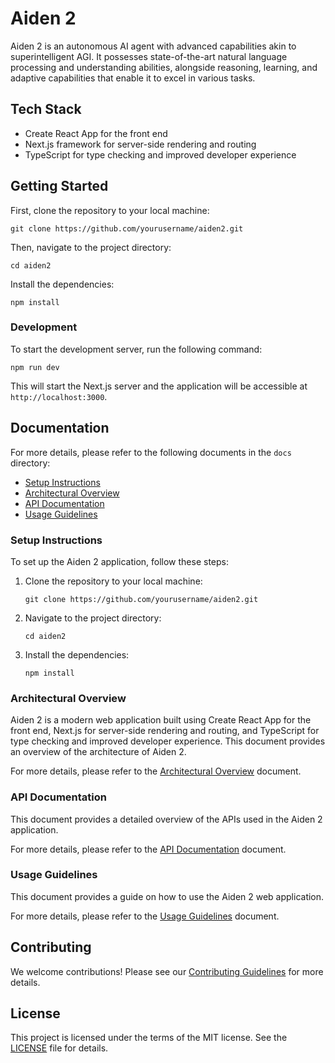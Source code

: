 # Aiden 2

Aiden 2 is an autonomous AI agent with advanced capabilities akin to superintelligent AGI. It possesses state-of-the-art natural language processing and understanding abilities, alongside reasoning, learning, and adaptive capabilities that enable it to excel in various tasks.

## Tech Stack

- Create React App for the front end
- Next.js framework for server-side rendering and routing
- TypeScript for type checking and improved developer experience

## Getting Started

First, clone the repository to your local machine:

```
git clone https://github.com/yourusername/aiden2.git
```

Then, navigate to the project directory:

```
cd aiden2
```

Install the dependencies:

```
npm install
```

### Development

To start the development server, run the following command:

```
npm run dev
```

This will start the Next.js server and the application will be accessible at `http://localhost:3000`.

## Documentation

For more details, please refer to the following documents in the `docs` directory:

- [Setup Instructions](docs/SetupInstructions.md)
- [Architectural Overview](docs/ArchitecturalOverview.md)
- [API Documentation](docs/APIDocumentation.md)
- [Usage Guidelines](docs/UsageGuidelines.md)

### Setup Instructions

To set up the Aiden 2 application, follow these steps:

1. Clone the repository to your local machine:

   ```
   git clone https://github.com/yourusername/aiden2.git
   ```

2. Navigate to the project directory:

   ```
   cd aiden2
   ```

3. Install the dependencies:

   ```
   npm install
   ```

### Architectural Overview

Aiden 2 is a modern web application built using Create React App for the front end, Next.js for server-side rendering and routing, and TypeScript for type checking and improved developer experience. This document provides an overview of the architecture of Aiden 2.

For more details, please refer to the [Architectural Overview](docs/ArchitecturalOverview.md) document.

### API Documentation

This document provides a detailed overview of the APIs used in the Aiden 2 application.

For more details, please refer to the [API Documentation](docs/APIDocumentation.md) document.

### Usage Guidelines

This document provides a guide on how to use the Aiden 2 web application.

For more details, please refer to the [Usage Guidelines](docs/UsageGuidelines.md) document.

## Contributing

We welcome contributions! Please see our [Contributing Guidelines](CONTRIBUTING.md) for more details.

## License

This project is licensed under the terms of the MIT license. See the [LICENSE](LICENSE) file for details.